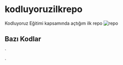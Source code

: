 # kodluyoruzilkrepo
Kodluyoruz Eğitimi kapsamında açtığım ilk repo
![repo](https://user-images.githubusercontent.com/48603501/115992921-d16c8080-a5d8-11eb-8bd0-9ab64c9f1052.png)
## Bazı Kodlar
` <!DOCTYPE html>
<html>
<head>
    <meta charset='utf-8'>
    <meta http-equiv='X-UA-Compatible' content='IE=edge'>
    <title>Page Title</title>
    <meta name='viewport' content='width=device-width, initial-scale=1'>
    <link rel='stylesheet' type='text/css' media='screen' href='main.css'>
    <script src='main.js'></script>
</head>
<body>
    
</body>
</html>  `
